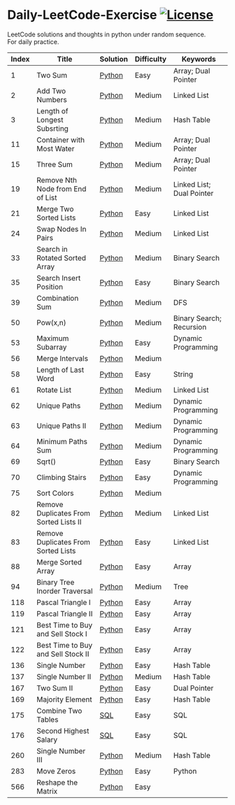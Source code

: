 # Daily-LeetCode-Exercise [![License](https://img.shields.io/badge/license-MIT-blue.svg)](./LICENSE.md) 
LeetCode solutions and thoughts in python under random sequence.</br>
For daily practice.</br>

| Index | Title | Solution | Difficulty | Keywords |
|---| ----- | -------- | ---------- | ---------- |
|1|Two Sum | [Python](./1_Two-Sum.py)|Easy|Array; Dual Pointer|
|2|Add Two Numbers | [Python](./2_Add-Two-Numbers.py)|Medium|Linked List|
|3|Length of Longest Subsrting | [Python](./3_Length-of-Longest-Substring.py)|Medium|Hash Table|
|11|Container with Most Water | [Python](./11_Container-with-Most-Water.py)|Medium|Array; Dual Pointer|
|15|Three Sum | [Python](./15_Three-Sum.py)|Medium|Array; Dual Pointer|
|19|Remove Nth Node from End of List | [Python](./19_Remove-Nth-Node-From-End-Of-List.py)|Medium|Linked List; Dual Pointer|
|21|Merge Two Sorted Lists | [Python](./21_Merge-Two-Sorted-Lists.py)|Easy|Linked List|
|24|Swap Nodes In Pairs | [Python](./24_Swap-Nodes-In-Pairs.py)|Medium|Linked List|
|33|Search in Rotated Sorted Array | [Python](./33_Search-In-Rotated-Sorted-Array.py)|Medium|Binary Search|
|35|Search Insert Position | [Python](./35_Search-Insert-Position.py)|Easy|Binary Search|
|39|Combination Sum | [Python](./39_Combination-Sum.py)|Medium|DFS|
|50|Pow(x,n) | [Python](./50_Pow.py)|Medium|Binary Search; Recursion|
|53|Maximum Subarray | [Python](./53_Maximum-Subarray.py)|Easy|Dynamic Programming|
|56|Merge Intervals | [Python](./56_Merge-Intervals.py)|Medium| |
|58|Length of Last Word | [Python](./58_Length-of-Last-Word.py)|Easy|String|
|61|Rotate List | [Python](./61_Rotate-List.py)|Medium|Linked List|
|62|Unique Paths | [Python](./62_Unique-Paths.py)|Medium|Dynamic Programming|
|63|Unique Paths II | [Python](./63_Unique-Paths-II.py)|Medium|Dynamic Programming|
|64|Minimum Paths Sum | [Python](./64_Minimum-Paths-Sum.py)|Medium|Dynamic Programming|
|69|Sqrt() | [Python](./69_Sqrt.py)|Easy|Binary Search|
|70|Climbing Stairs | [Python](./70_Climbing-Stairs.py)|Easy|Dynamic Programming|
|75|Sort Colors | [Python](./75_Sort-Colors.py)|Medium| |
|82|Remove Duplicates From Sorted Lists II| [Python](./82_Remove-Duplicates-From-Sorted-Lists-II.py)|Medium|Linked List |
|83|Remove Duplicates From Sorted Lists| [Python](./83_Remove-Duplicates-From-Sorted-Lists.py)|Easy|Linked List |
|88|Merge Sorted Array | [Python](./88_Merge-Sorted-Array.py)|Easy|Array|
|94|Binary Tree Inorder Traversal | [Python](./94_Binary-Tree-Inorder-Traversal.py)|Medium|Tree|
|118|Pascal Triangle I | [Python](./118_Pascal-Triangle-I.py)|Easy|Array|
|119|Pascal Triangle II | [Python](./119_Pascal-Triangle-II.py)|Easy|Array|
|121|Best Time to Buy and Sell Stock I | [Python](./121_Best-Time-to-Buy-and-Sell-Stock-I.py)|Easy|Array|
|122|Best Time to Buy and Sell Stock II| [Python](./122_Best-Time-to-Buy-and-Sell-Stock-II.py)|Easy|Array|
|136|Single Number | [Python](./136_Single-Number.py)|Easy|Hash Table|
|137|Single Number II| [Python](./137_Single-Number-II.py)|Medium|Hash Table|
|167|Two Sum II | [Python](./167_Two-Sum-II.py)|Easy|Dual Pointer|
|169|Majority Element | [Python](./169_Majority-Element.py)|Easy|Hash Table|
|175|Combine Two Tables | [SQL](./175_Combine-Two-Tables.sql)|Easy|SQL|
|176|Second Highest Salary | [SQL](./176_Second-Highest-Salary.sql)|Easy|SQL|
|260|Single Number III | [Python](./260_Single-Number-III.py)|Medium|Hash Table|
|283|Move Zeros | [Python](./283_Move-Zeros.py)|Easy|Python|
|566|Reshape the Matrix | [Python](./566_Reshape-the-Matrix.py)|Easy| |
